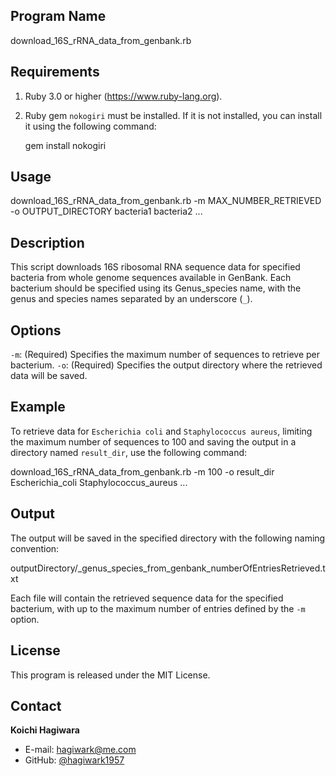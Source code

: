 ## Program Name
download_16S_rRNA_data_from_genbank.rb

## Requirements
1. Ruby 3.0 or higher (https://www.ruby-lang.org).
2. Ruby gem `nokogiri` must be installed. If it is not installed, you can install it using the following command:

   gem install nokogiri

## Usage
   download_16S_rRNA_data_from_genbank.rb -m MAX_NUMBER_RETRIEVED -o OUTPUT_DIRECTORY bacteria1 bacteria2 ...

## Description
This script downloads 16S ribosomal RNA sequence data for specified bacteria from whole genome sequences available in GenBank. Each bacterium should be specified using its Genus_species name, with the genus and species names separated by an underscore (`_`).

## Options
`-m`: (Required) Specifies the maximum number of sequences to retrieve per bacterium.
`-o`: (Required) Specifies the output directory where the retrieved data will be saved.

## Example
To retrieve data for `Escherichia coli` and `Staphylococcus aureus`, limiting the maximum number of sequences to 100 and saving the output in a directory named `result_dir`, use the following command:

   download_16S_rRNA_data_from_genbank.rb -m 100 -o result_dir Escherichia_coli Staphylococcus_aureus ...

## Output
The output will be saved in the specified directory with the following naming convention:

outputDirectory/_genus_species_from_genbank_numberOfEntriesRetrieved.txt

Each file will contain the retrieved sequence data for the specified bacterium, with up to the maximum number of entries defined by the `-m` option.

## License  
This program is released under the MIT License.  

## Contact  
**Koichi Hagiwara**  
- E-mail: hagiwark@me.com  
- GitHub: [@hagiwark1957](https://github.com/hagiwark1957)  
